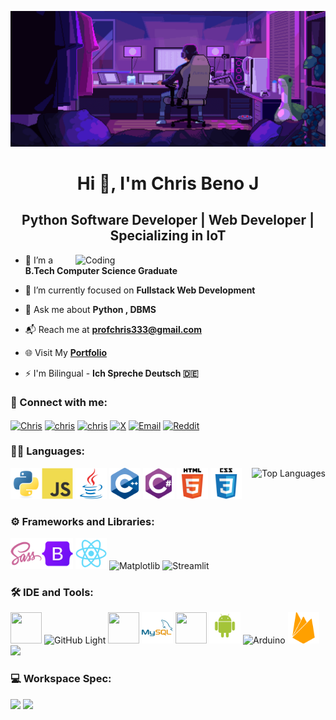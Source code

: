 [![Programmer](https://github.com/Chr1s333/Chr1s333/blob/main/programmer.gif?raw=true)](https://chris-beno-portfolio.netlify.app)
<h1 align="center">Hi 👋, I'm Chris Beno J</h1>
<h2 align="center">Python Software Developer | Web Developer | Specializing in IoT</h2>
<img align="right" alt="Coding" width="400" src="https://media2.giphy.com/media/v1.Y2lkPTc5MGI3NjExaDRpd2hpbnEybmNncG1wYWF1bTB5dXVleW40cjg1aWt1bTJ4OGh5ZSZlcD12MV9pbnRlcm5hbF9naWZfYnlfaWQmY3Q9Zw/qgQUggAC3Pfv687qPC/giphy.webp">

- 🔭 I’m a **B.Tech Computer Science Graduate**

- 🌱 I’m currently focused on **Fullstack Web Development**

- 💬 Ask me about **Python , DBMS**

- 📬 Reach me at **[profchris333@gmail.com](mailto:profchris333@gmail.com)**

- 🌐 Visit My **[Portfolio](https://chris-beno-portfolio.netlify.app)**

- ⚡ I'm Bilingual - **Ich Spreche Deutsch  🇩🇪**

### 🤝 Connect with me:

<p align="left">
<a href="https://www.linkedin.com/in/chris-beno-j/"><img align="center" src="https://raw.githubusercontent.com/rahuldkjain/github-profile-readme-generator/master/src/images/icons/Social/linked-in-alt.svg" alt="Chris" height="30" width="40" /></a>
<a href="https://www.instagram.com/chris._.333"><img align="center" src="https://raw.githubusercontent.com/rahuldkjain/github-profile-readme-generator/master/src/images/icons/Social/instagram.svg" alt="chris" height="30" width="40" /></a>
<a href="https://leetcode.com/u/Chris_333/"><img align="center" src="https://raw.githubusercontent.com/rahuldkjain/github-profile-readme-generator/master/src/images/icons/Social/leet-code.svg" alt="chris" height="30" width="40" /></a>
<a href="https://x.com/Chr1s_333">
<img align="center" src="https://cdn.jsdelivr.net/gh/simple-icons/simple-icons/icons/x.svg" alt="X" height="40" width="40" /></a>
<a href="mailto:profchris333@gmail.com">
<img align="center" src="https://img.icons8.com/fluency/48/000000/gmail-new.png" alt="Email" height="40" width="40"/></a>
<a href="https://www.reddit.com/u/Chr1s_333">
<img align="center" src="https://cdn.jsdelivr.net/gh/simple-icons/simple-icons/icons/reddit.svg" alt="Reddit" height="40" width="40" /></a>
</p>

### 🧑‍💻 Languages:

<p align="left">
<img height="50" width="50" src="https://raw.githubusercontent.com/devicons/devicon/master/icons/python/python-original.svg" alt="Python"/><img height="50" width="50" src="https://raw.githubusercontent.com/devicons/devicon/master/icons/javascript/javascript-original.svg" alt="JavaScript"/>
<img height="50" width="50" src="https://raw.githubusercontent.com/devicons/devicon/master/icons/java/java-original.svg" alt="Java"/>
<img height="50" width="50" src="https://raw.githubusercontent.com/devicons/devicon/master/icons/cplusplus/cplusplus-original.svg" alt="C++"/>
<img height="50" width="50" src="https://raw.githubusercontent.com/devicons/devicon/master/icons/csharp/csharp-original.svg" alt="C#"/>
<img height="50" width="50" src="https://raw.githubusercontent.com/devicons/devicon/master/icons/html5/html5-original-wordmark.svg" alt="HTML5"/>
<img height="50" width="50" src="https://raw.githubusercontent.com/devicons/devicon/master/icons/css3/css3-original-wordmark.svg" alt="CSS3"/>
<img align="right" src="https://github-readme-stats.vercel.app/api/top-langs/?username=Chr1s333&layout=compact&theme=radical" alt="Top Languages"/>
</p>

### ⚙️ Frameworks and Libraries:

<p align="left">
<img height="50" width="50" src="https://raw.githubusercontent.com/devicons/devicon/master/icons/sass/sass-original.svg" alt="Sass"/><img height="50" width="50" src="https://raw.githubusercontent.com/devicons/devicon/master/icons/bootstrap/bootstrap-original.svg" alt="Bootstrap"/>
<img height="50" width="50" src="https://raw.githubusercontent.com/devicons/devicon/master/icons/react/react-original.svg" alt="React"/>
<img height="50" width="100" src="https://matplotlib.org/_static/images/logo2.svg" alt="Matplotlib"/>
<img height="50" width="180" src="https://streamlit.io/images/brand/streamlit-logo-primary-colormark-lighttext.png" alt="Streamlit"/>
</p>

###  🛠️ IDE and Tools:

<p align="left">
<img height="50" width="50" src="https://img.icons8.com/color/48/000000/visual-studio-code-2019.png"/> <img height="50" width="50" src="https://img.icons8.com/ios-filled/50/ffffff/github.png" alt="GitHub Light"/>
<img height="50" width="50" src="https://img.icons8.com/color/50/000000/git.png"/>
<img height="50" width="50" src="https://raw.githubusercontent.com/devicons/devicon/master/icons/mysql/mysql-original-wordmark.svg" alt="MySQL"/>
<img height="50" width="50" src="https://img.icons8.com/dusk/64/000000/anaconda.png"/>  <img height="50" width="50" src="https://raw.githubusercontent.com/devicons/devicon/master/icons/android/android-original-wordmark.svg" alt="Android"/>
<img height="50" width="50" src="https://cdn.worldvectorlogo.com/logos/arduino-1.svg" alt="Arduino"/>
<img height="50" width="50" src="https://raw.githubusercontent.com/devicons/devicon/master/icons/firebase/firebase-plain.svg" alt="Firebase"/> 
<img height="50" src="https://img.shields.io/badge/Netlify-00C7B7?style=for-the-badge&logo=netlify&logoColor=white"/> 
</p>

### 💻 Workspace Spec:

<p align="left">
<img height="30" src="https://img.shields.io/badge/NVIDIA%20RTX3050%20-GREEN"/>  <img height="30" src="https://img.shields.io/badge/RYZEN%205000-red%20"/> 
</p>
